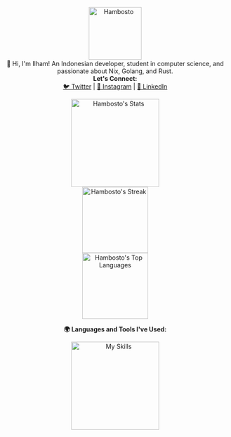 <p align="center">
  <img src="https://avatars.githubusercontent.com/u/106536348?v=4" alt="Hambosto" width="120" height="120"/>
  <br />
  🚀 Hi, I'm Ilham! An Indonesian developer, student in computer science, and passionate about Nix, Golang, and Rust.
  <br />
  <strong>Let's Connect:</strong>
  <br />
  <a href="https://twitter.com/hambosto" target="_blank">🐦 Twitter</a> |
  <a href="https://instagram.com/hambosto" target="_blank">📸 Instagram</a> |
  <a href="https://www.linkedin.com/in/hambosto" target="_blank">💼 LinkedIn</a>
</p>

<p align="center">
  <img height="200" alt="Hambosto's Stats" src="https://github-readme-stats.vercel.app/api?username=hambosto&theme=react&show_icons=true&hide_border=true&count_private=true"/>
  <br />
  <img height="150" alt="Hambosto's Streak" src="https://github-readme-streak-stats.herokuapp.com/?user=hambosto&theme=react&hide_border=true"/>
  <br />
  <img height="150" alt="Hambosto's Top Languages" src="https://github-readme-stats.vercel.app/api/top-langs/?username=hambosto&theme=react&show_icons=true&hide_border=true&layout=compact"/>
</p>

<p align="center">
  <strong>🌍 Languages and Tools I've Used:</strong>
</p>
<p align="center">
  <a href="https://skillicons.dev" target="_blank">
    <img src="https://skillicons.dev/icons?i=aws,gcp,azure,docker,nix,linux,rust,typescript,javascript,go,python,git,neovim,vscode,postman&perline=5" alt="My Skills" height="200" />
  </a>
</p>